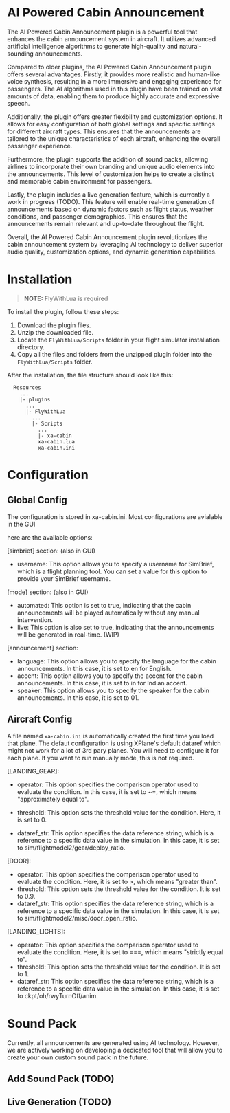 # AI Powered Cabin Announcement

The AI Powered Cabin Announcement plugin is a powerful tool that enhances the cabin announcement system in aircraft. It utilizes advanced artificial intelligence algorithms to generate high-quality and natural-sounding announcements.

Compared to older plugins, the AI Powered Cabin Announcement plugin offers several advantages. Firstly, it provides more realistic and human-like voice synthesis, resulting in a more immersive and engaging experience for passengers. The AI algorithms used in this plugin have been trained on vast amounts of data, enabling them to produce highly accurate and expressive speech.

Additionally, the plugin offers greater flexibility and customization options. It allows for easy configuration of both global settings and specific settings for different aircraft types. This ensures that the announcements are tailored to the unique characteristics of each aircraft, enhancing the overall passenger experience.

Furthermore, the plugin supports the addition of sound packs, allowing airlines to incorporate their own branding and unique audio elements into the announcements. This level of customization helps to create a distinct and memorable cabin environment for passengers.

Lastly, the plugin includes a live generation feature, which is currently a work in progress (TODO). This feature will enable real-time generation of announcements based on dynamic factors such as flight status, weather conditions, and passenger demographics. This ensures that the announcements remain relevant and up-to-date throughout the flight.

Overall, the AI Powered Cabin Announcement plugin revolutionizes the cabin announcement system by leveraging AI technology to deliver superior audio quality, customization options, and dynamic generation capabilities.

# Installation

> **NOTE:** FlyWithLua is required

To install the plugin, follow these steps:

1. Download the plugin files.
2. Unzip the downloaded file.
3. Locate the `FlyWithLua/Scripts` folder in your flight simulator installation directory.
4. Copy all the files and folders from the unzipped plugin folder into the `FlyWithLua/Scripts` folder.

After the installation, the file structure should look like this:

```
  Resources
    ...
    |- plugins
      ...
      |- FlyWithLua
        ...
        |- Scripts
          ...
          |- xa-cabin
          xa-cabin.lua
          xa-cabin.ini 
```

# Configuration
## Global Config
The configuration is stored in xa-cabin.ini. Most configurations are avialable in the GUI

here are the available options:

[simbrief] section: (also in GUI)
- username: This option allows you to specify a username for SimBrief, which is a flight planning tool. You can set a value for this option to provide your SimBrief username.

[mode] section: (also in GUI)

- automated: This option is set to true, indicating that the cabin announcements will be played automatically without any manual intervention.
- live: This option is also set to true, indicating that the announcements will be generated in real-time. (WIP)

[announcement] section:

- language: This option allows you to specify the language for the cabin announcements. In this case, it is set to en for English.
- accent: This option allows you to specify the accent for the cabin announcements. In this case, it is set to in for Indian accent.
- speaker: This option allows you to specify the speaker for the cabin announcements. In this case, it is set to 01.

## Aircraft Config
A file named `xa-cabin.ini` is automatically created the first time you load that plane. The defaut configuration is using XPlane's default dataref which might not work for a lot of 3rd pary planes. You will need to configure it for each plane. If you want to run manually mode, this is not required.

[LANDING_GEAR]:

- operator: This option specifies the comparison operator used to evaluate the condition. In this case, it is set to ~=, which means "approximately equal to".

- threshold: This option sets the threshold value for the condition. Here, it is set to 0.
- dataref_str: This option specifies the data reference string, which is a reference to a specific data value in the simulation. In this case, it is set to sim/flightmodel2/gear/deploy_ratio.

[DOOR]:

- operator: This option specifies the comparison operator used to evaluate the condition. Here, it is set to >, which means "greater than".
- threshold: This option sets the threshold value for the condition. It is set to 0.9.
- dataref_str: This option specifies the data reference string, which is a reference to a specific data value in the simulation. In this case, it is set to sim/flightmodel2/misc/door_open_ratio.

[LANDING_LIGHTS]:

- operator: This option specifies the comparison operator used to evaluate the condition. Here, it is set to ===, which means "strictly equal to".
- threshold: This option sets the threshold value for the condition. It is set to 1.
- dataref_str: This option specifies the data reference string, which is a reference to a specific data value in the simulation. In this case, it is set to ckpt/oh/rwyTurnOff/anim.


# Sound Pack
Currently, all announcements are generated using AI technology. However, we are actively working on developing a dedicated tool that will allow you to create your own custom sound pack in the future.
## Add Sound Pack (TODO)

## Live Generation (TODO)